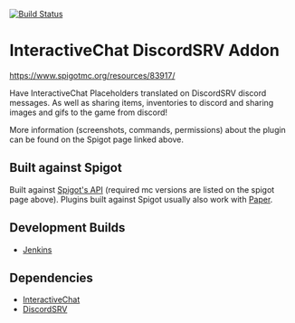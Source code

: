 [![Build Status](https://ci.loohpjames.com/job/InteractiveChat-DiscordSRV-Addon/badge/icon)](https://ci.loohpjames.com/job/InteractiveChat-DiscordSRV-Addon/)
# InteractiveChat DiscordSRV Addon

https://www.spigotmc.org/resources/83917/

Have InteractiveChat Placeholders translated on DiscordSRV discord messages. As well as sharing items, inventories to discord and sharing images and gifs to the game from discord!

More information (screenshots, commands, permissions) about the plugin can be found on the Spigot page linked above.

## Built against Spigot
Built against [Spigot's API](https://www.spigotmc.org/wiki/buildtools/) (required mc versions are listed on the spigot page above).
Plugins built against Spigot usually also work with [Paper](https://papermc.io/).

## Development Builds

- [Jenkins](https://ci.loohpjames.com/job/InteractiveChat-DiscordSRV-Addon/)

## Dependencies 

- [InteractiveChat](https://www.spigotmc.org/resources/75870/)
- [DiscordSRV](https://www.spigotmc.org/resources/discordsrv.18494/)

